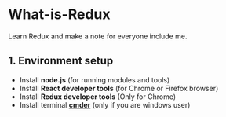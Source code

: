 # What-is-Redux
Learn Redux and make a note for everyone include me.


## 1. Environment setup
 - Install **node.js** (for running modules and tools)
 - Install **React developer tools** (for Chrome or Firefox browser)
 - Install **Redux developer tools** (Only for Chrome)
 - Install terminal [**cmder**](https://cmder.net/) (only if you are windows user)
